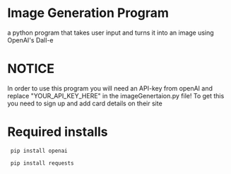 # Image Generation Program
 a python program that takes user input and turns it into an image using OpenAI's Dall-e

# NOTICE
 In order to use this program you will need an API-key from openAI and replace "YOUR_API_KEY_HERE" in the imageGenertaion.py file! To get this you need to sign up and add card details on their site

# Required installs
```
 pip install openai
```
```
 pip install requests
```
